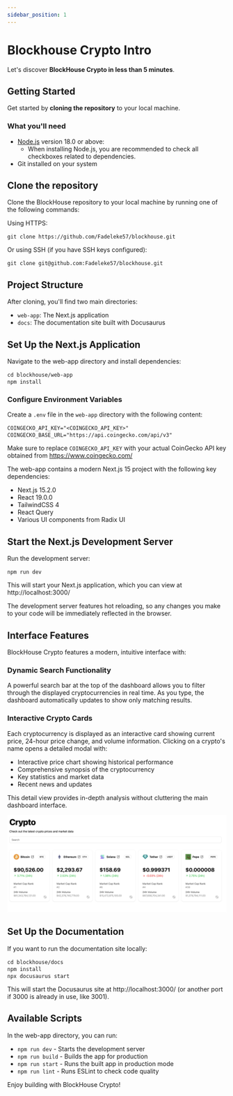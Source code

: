 ```yaml
---
sidebar_position: 1
---
```


# Blockhouse Crypto Intro

Let's discover **BlockHouse Crypto in less than 5 minutes**.

## Getting Started

Get started by **cloning the repository** to your local machine.

### What you'll need

- [Node.js](https://nodejs.org/en/download/) version 18.0 or above:
  - When installing Node.js, you are recommended to check all checkboxes related to dependencies.
- Git installed on your system

## Clone the repository

Clone the BlockHouse repository to your local machine by running one of the following commands:

Using HTTPS:
```
git clone https://github.com/Fadeleke57/blockhouse.git
```

Or using SSH (if you have SSH keys configured):
```
git clone git@github.com:Fadeleke57/blockhouse.git
```

## Project Structure

After cloning, you'll find two main directories:
- `web-app`: The Next.js application
- `docs`: The documentation site built with Docusaurus

## Set Up the Next.js Application

Navigate to the web-app directory and install dependencies:

```
cd blockhouse/web-app
npm install
```

### Configure Environment Variables

Create a `.env` file in the `web-app` directory with the following content:
```
COINGECKO_API_KEY="<COINGECKO_API_KEY>"
COINGECKO_BASE_URL="https://api.coingecko.com/api/v3"
```

Make sure to replace `COINGECKO_API_KEY` with your actual CoinGecko API key obtained from https://www.coingecko.com/

The web-app contains a modern Next.js 15 project with the following key dependencies:
- Next.js 15.2.0
- React 19.0.0
- TailwindCSS 4
- React Query
- Various UI components from Radix UI

## Start the Next.js Development Server

Run the development server:

```
npm run dev
```

This will start your Next.js application, which you can view at http://localhost:3000/

The development server features hot reloading, so any changes you make to your code will be immediately reflected in the browser.

## Interface Features

BlockHouse Crypto features a modern, intuitive interface with:

### Dynamic Search Functionality
A powerful search bar at the top of the dashboard allows you to filter through the displayed cryptocurrencies in real time. As you type, the dashboard automatically updates to show only matching results.

### Interactive Crypto Cards
Each cryptocurrency is displayed as an interactive card showing current price, 24-hour price change, and volume information. Clicking on a crypto's name opens a detailed modal with:
- Interactive price chart showing historical performance
- Comprehensive synopsis of the cryptocurrency
- Key statistics and market data
- Recent news and updates

This detail view provides in-depth analysis without cluttering the main dashboard interface.

![Here](interface.png)

## Set Up the Documentation

If you want to run the documentation site locally:

```
cd blockhouse/docs
npm install
npx docusaurus start
```

This will start the Docusaurus site at http://localhost:3000/ (or another port if 3000 is already in use, like 3001).

## Available Scripts

In the web-app directory, you can run:

- `npm run dev` - Starts the development server
- `npm run build` - Builds the app for production
- `npm run start` - Runs the built app in production mode
- `npm run lint` - Runs ESLint to check code quality

Enjoy building with BlockHouse Crypto!